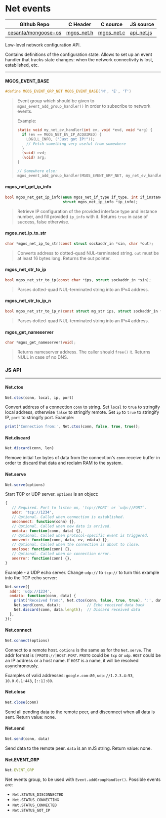 # Net events
| Github Repo | C Header | C source  | JS source |
| ----------- | -------- | --------  | ----------------- |
| [cesanta/mongoose-os](https://github.com/cesanta/mongoose-os) | [mgos_net.h](https://github.com/cesanta/mongoose-os/blob/master/include/mgos_net.h) | [mgos_net.c](https://github.com/cesanta/mongoose-os/blob/master/src/mgos_net.c)  | [api_net.js](https://github.com/mongoose-os-libs/mjs/blob/master/fs/api_net.js)         |


Low-level network configuration API.

Contains definitions of the configuration state. Allows to set up an
event handler that tracks state changes: when the network connectivity
is lost, established, etc.
 

 ----- 
#### MGOS_EVENT_BASE

```c
#define MGOS_EVENT_GRP_NET MGOS_EVENT_BASE('N', 'E', 'T')
```
> 
> Event group which should be given to `mgos_event_add_group_handler()`
> in order to subscribe to network events.
> 
> Example:
> ```c
> static void my_net_ev_handler(int ev, void *evd, void *arg) {
>   if (ev == MGOS_NET_EV_IP_ACQUIRED) {
>     LOG(LL_INFO, ("Just got IP!"));
>     // Fetch something very useful from somewhere
>   }
>   (void) evd;
>   (void) arg;
> }
> 
> // Somewhere else:
> mgos_event_add_group_handler(MGOS_EVENT_GRP_NET, my_net_ev_handler, NULL);
> ```
>  
#### mgos_net_get_ip_info

```c
bool mgos_net_get_ip_info(enum mgos_net_if_type if_type, int if_instance,
                          struct mgos_net_ip_info *ip_info);
```
> 
> Retrieve IP configuration of the provided interface type and instance
> number, and fill provided `ip_info` with it. Returns `true` in case of
> success, false otherwise.
>  
#### mgos_net_ip_to_str

```c
char *mgos_net_ip_to_str(const struct sockaddr_in *sin, char *out);
```
> 
> Converts address to dotted-quad NUL-terminated string.
> `out` must be at least 16 bytes long.
> Returns the out pointer.
>  
#### mgos_net_str_to_ip

```c
bool mgos_net_str_to_ip(const char *ips, struct sockaddr_in *sin);
```
> 
> Parses dotted-quad NUL-terminated string into an IPv4 address.
>  
#### mgos_net_str_to_ip_n

```c
bool mgos_net_str_to_ip_n(const struct mg_str ips, struct sockaddr_in *sin);
```
> 
> Parses dotted-quad NUL-terminated string into an IPv4 address.
>  
#### mgos_get_nameserver

```c
char *mgos_get_nameserver(void);
```
> 
> Returns nameserver address. The caller should `free()` it. Returns NULL
> in case of no DNS.
>  

### JS API

 --- 
#### Net.ctos

```javascript
Net.ctos(conn, local, ip, port)
```
Convert address of a connection `conn` to string. Set `local` to
`true` to stringify local address, otherwise `false` to stringify remote.
Set `ip` to `true` to stringify IP, `port` to stringify port. Example:
```javascript
print('Connection from:', Net.ctos(conn, false, true, true));
```
#### Net.discard

```javascript
Net.discard(conn, len)
```
Remove initial `len` bytes of data from the connection's `conn`
receive buffer in order to discard that data and reclaim RAM to the system.
#### Net.serve

```javascript
Net.serve(options)
```
Start TCP or UDP server. `options` is an object:
```javascript
{
   // Required. Port to listen on, 'tcp://PORT' or `udp://PORT`.
   addr: 'tcp://1234',
   // Optional. Called when connection is established.
   onconnect: function(conn) {}, 
   // Optional. Called when new data is arrived.
   ondata: function(conn, data) {},
   // Optional. Called when protocol-specific event is triggered.
   onevent: function(conn, data, ev, edata) {},
   // Optional. Called when the connection is about to close.
   onclose: function(conn) {},
   // Optional. Called when on connection error.
   onerror: function(conn) {},
}
```
Example - a UDP echo server. Change `udp://` to `tcp://` to turn this
example into the TCP echo server:
```javascript
Net.serve({
  addr: 'udp://1234',
  ondata: function(conn, data) {
    print('Received from:', Net.ctos(conn, false, true, true), ':', data);
    Net.send(conn, data);            // Echo received data back
    Net.discard(conn, data.length);  // Discard received data
  },
});
```
#### Net.connect

```javascript
Net.connect(options)
```
Connect to a remote host. `options` is the same as for the `Net.serve`.
The addr format is `[PROTO://]HOST:PORT`. `PROTO` could be `tcp` or
`udp`. `HOST` could be an IP address or a host name. If `HOST` is a name,
it will be resolved asynchronously.

Examples of valid addresses: `google.com:80`, `udp://1.2.3.4:53`,
`10.0.0.1:443`, `[::1]:80`.
#### Net.close

```javascript
Net.close(conn)
```
Send all pending data to the remote peer,
and disconnect when all data is sent.
Return value: none.
#### Net.send

```javascript
Net.send(conn, data)
```
Send data to the remote peer. `data` is an mJS string.
Return value: none.
#### Net.EVENT_GRP

```javascript
Net.EVENT_GRP
```
Net events group, to be used with `Event.addGroupHandler()`. Possible
events are:
- `Net.STATUS_DISCONNECTED`
- `Net.STATUS_CONNECTING`
- `Net.STATUS_CONNECTED`
- `Net.STATUS_GOT_IP`
